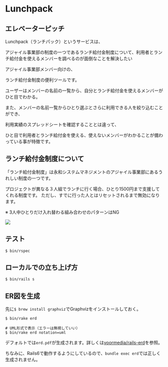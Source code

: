 # Lunchpack
## エレベーターピッチ
Lunchpack（ランチパック）というサービスは、

アジャイル事業部の制度の一つであるランチ給付金制度について、利用者とランチ給付金を使えるメンバーを調べるのが面倒なことを解決したい

アジャイル事業部メンバー向けの、

ランチ給付金制度の便利ツールです。

ユーザーはメンバーの名前の一覧から、自分とランチ給付金を使えるメンバーがひと目でわかる。

また、メンバーの名前一覧からひとり選ぶとさらに利用できる人を絞り込むことができ、

利用実績のスプレッドシートを確認することとは違って、

ひと目で利用者とランチ給付金を使える、使えないメンバーがわかることが備わっている事が特徴です。

## ランチ給付金制度について
「ランチ給付金制度」は永和システムマネジメントのアジャイル事業部にあるうれしい制度の一つです。

プロジェクトが異なる３人組でランチに行く場合、ひとり1500円まで支援してくれる制度です。
ただし、すでに行った人とはリセットされるまで無効になります。

※ 3人中ひとりだけ入れ替わる組み合わせのパターンはNG

![](https://i.imgur.com/y2UaBAx.png)

## テスト
```
$ bin/rspec
```

## ローカルでの立ち上げ方
```
$ bin/rails s
```

## ER図を生成
先に`$ brew install graphviz`でGraphvizをインストールしておく。
```
$ bin/rake erd

# UML形式で表示（エラーは無視していい）
$ bin/rake erd notation=uml
```
デフォルトでは`erd.pdf`が生成されます。詳しくは[voormedia/rails-erd](https://github.com/voormedia/rails-erd)を参照。

ちなみに、Rails6で動作するようにしているので、`bundle exec erd`では正しく生成されません。

